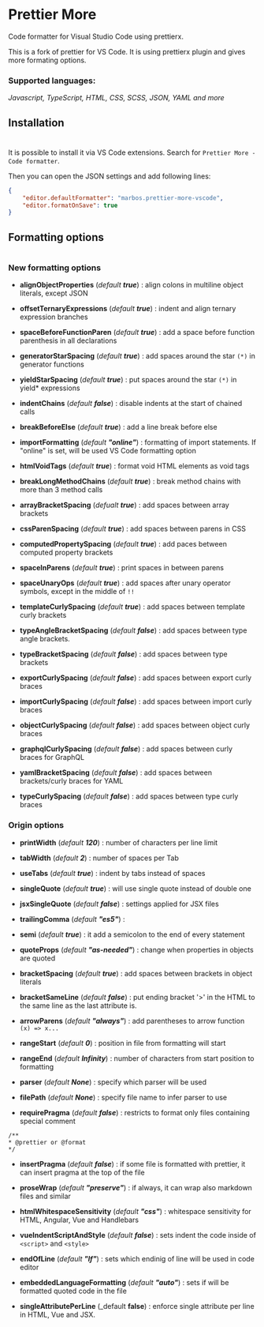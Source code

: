 # Prettier More
Code formatter for Visual Studio Code using prettierx.

This is a fork of prettier for VS Code. It is using prettierx plugin and gives more formating options.

### Supported languages:
_Javascript, TypeScript, HTML, CSS, SCSS, JSON, YAML and more_

## Installation
#
It is possible to install it via VS Code extensions. Search for `Prettier More - Code formatter`. 

Then you can open the JSON settings and add following lines:
```json
{
    "editor.defaultFormatter": "marbos.prettier-more-vscode",
    "editor.formatOnSave": true
}
 ```
## Formatting options
#
### New formatting options
* **alignObjectProperties** (_default **true**_) : align colons in multiline object literals, except JSON

* **offsetTernaryExpressions** (_default **true**_) :  indent and align ternary expression branches

* **spaceBeforeFunctionParen** (_default **true**_) : add a space before function parenthesis in all declarations

* **generatorStarSpacing** (_default **true**_) : add spaces around the star ```(*)``` in generator functions

* **yieldStarSpacing** (_default **true**_) : put spaces around the star ```(*)``` in yield* expressions 

* **indentChains** (_default **false**_) : disable indents at the start of chained calls

* **breakBeforeElse** (_default **true**_) : add a line break before else
* **importFormatting** (_default **"online"**_) : formatting of import statements. If "online" is set, will be used VS Code formatting option
* **htmlVoidTags** (_default **true**_) : format void HTML elements as void tags
* **breakLongMethodChains** (_default **true**_) : break method chains with more than 3 method calls
* **arrayBracketSpacing** (_defualt **true**_) : add spaces between array 
brackets 
* **cssParenSpacing** (_default **true**_) : add spaces between parens in CSS
* **computedPropertySpacing** (_default **true**_) : add paces between computed property brackets
* **spaceInParens** (_default **true**_) : print spaces in between parens
* **spaceUnaryOps** (_default **true**_) : add spaces after unary operator symbols, except in the middle of ```!!```
* **templateCurlySpacing** (_default **true**_) : add spaces between template curly brackets
* **typeAngleBracketSpacing** (_default **false**_) : add spaces between type angle brackets.
* **typeBracketSpacing** (_default **false**_) : add spaces between type brackets
* **exportCurlySpacing** (_default **false**_) : add spaces between export curly braces
* **importCurlySpacing** (_default **false**_) : add spaces between import curly braces
* **objectCurlySpacing** (_default **false**_) : add spaces between object curly braces
* **graphqlCurlySpacing** (_default **false**_) : add spaces between curly braces for GraphQL
* **yamlBracketSpacing** (_default **false**_) : add spaces between brackets/curly braces for YAML
* **typeCurlySpacing** (_default **false**_) : add spaces between type curly braces
### Origin options
* **printWidth** (_default **120**_) : number of characters per line limit

* **tabWidth** (_default **2**_) : number of spaces per Tab 
* **useTabs** (_default **true**_) : indent by tabs instead of spaces 
* **singleQuote** (_default **true**_) : will use single quote instead of double one 
* **jsxSingleQuote** (_default **false**_) : settings applied for JSX files
* **trailingComma** (_default **"es5"**_) : 
* **semi** (_default **true**_) : it add a semicolon to the end of every statement
* **quoteProps** (_default **"as-needed"**_) : change when properties in objects are quoted
* **bracketSpacing** (_default **true**_) : add spaces between brackets in object literals
* **bracketSameLine** (_default **false**_) : put ending bracket '>' in the HTML to the same line as the last attribute is.
* **arrowParens** (_default **"always"**_) : add parentheses to arrow function ```(x) => x...```
* **rangeStart** (_default **0**_) : position in file from formatting will start
* **rangeEnd** (_default **Infinity**_) : number of characters from start position to formatting
* **parser** (_default **None**_) : specify which parser will be used
* **filePath** (_default **None**_) : specify file name to infer parser to use
* **requirePragma** (_default **false**_) : restricts to format only files containing special comment 
```
/**
* @prettier or @format
*/
```
* **insertPragma** (_default **false**_) : if some file is formatted with prettier, it can insert pragma at the top of the file
* **proseWrap** (_default **"preserve"**_) : if always, it can wrap also markdown files and similar

* **htmlWhitespaceSensitivity** (_default **"css"**_) : whitespace sensitivity for HTML, Angular, Vue and Handlebars

* **vueIndentScriptAndStyle** (_default **false**_) : sets indent the code inside of ```<script>``` and ```<style>```
* **endOfLine** (_default **"lf"**_) : sets which endinig of line will be used in code editor
* **embeddedLanguageFormatting** (_default **"auto"**_) : sets if will be formatted quoted code in the file
* **singleAttributePerLine** (_default **false**) : enforce single attribute per line in HTML, Vue and JSX.